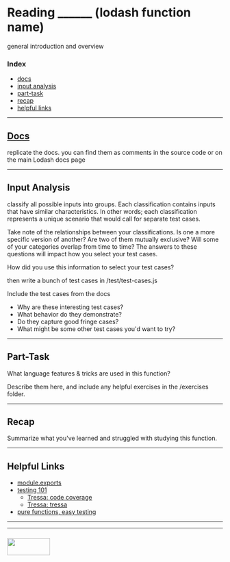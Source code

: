 # Reading ______ (lodash function name) 

general introduction and overview

### Index
* [docs](#docs)
* [input analysis](#input-analysis)
* [part-task](#part-task)
* [recap](#recap)
* [helpful links](#helpful-links)

___

## [Docs]()

replicate the docs.  you can find them as comments in the source code or on the main Lodash docs page

___

## Input Analysis

classify all possible inputs into groups. Each classification contains inputs that have similar characteristics. In other words; each classification represents a unique scenario that would call for separate test cases.

Take note of the relationships between your classifications. Is one a more specific version of another? Are two of them mutually exclusive? Will some of your categories overlap from time to time? The answers to these questions will impact how you select your test cases.

How did you use this information to select your test cases?

then write a bunch of test cases in /test/test-cases.js

Include the test cases from the docs
* Why are these interesting test cases?
* What behavior do they demonstrate?
* Do they capture good fringe cases?
* What might be some other test cases you'd want to try?

___

## Part-Task

What language features & tricks are used in this function?

Describe them here, and include any helpful exercises in the /exercises folder.

___

## Recap

Summarize what you've learned and struggled with studying this function.

___

## Helpful Links

* [module.exports](https://github.com/elewa-academy/module-dot-exports/tree/master)
* [testing 101](https://github.com/elewa-academy/testing-101) 
  * [Tressa: code coverage](https://medium.com/@WebReflection/js-vanilla-test-code-coverage-7b7ba3740776)  
  * [Tressa: tressa](https://medium.com/@WebReflection/vanilla-js-testing-part-ii-63b9d736121)
* [pure functions, easy testing](https://medium.com/@WebReflection/vanilla-js-testing-part-ii-63b9d736121)


___
___
### <a href="http://elewa.education/blog" target="_blank"><img src="https://user-images.githubusercontent.com/18554853/34921062-506450ae-f97d-11e7-875f-6feeb26ad72d.png" width="100" height="40"/></a>

